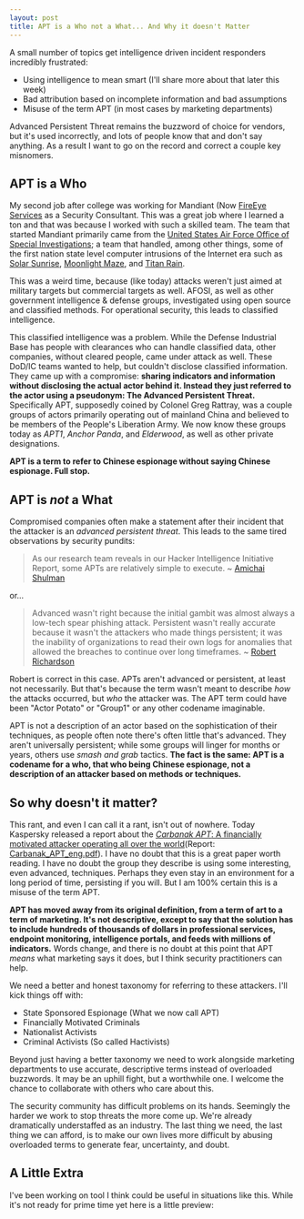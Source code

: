 ```yaml
---
layout: post
title: APT is a Who not a What... And Why it doesn't Matter
---
```


A small number of topics get intelligence driven incident responders incredibly frustrated:

- Using intelligence to mean smart (I'll share more about that later this week)
- Bad attribution based on incomplete information and bad assumptions
- Misuse of the term APT (in most cases by marketing departments)

Advanced Persistent Threat remains the buzzword of choice for vendors, but it's used incorrectly, and lots of people know that and don't say anything. As a result I want to go on the record and correct a couple key misnomers.

## APT is a Who

My second job after college was working for Mandiant (Now [FireEye Services](https://www.fireeye.com/services.html) as a Security Consultant. This was a great job where I learned a ton and that was because I worked with such a skilled team. The team that started Mandiant primarily came from the [United States Air Force Office of Special Investigations](http://www.osi.af.mil/); a team that handled, among other things, some of the first nation state level computer intrusions of the Internet era such as [Solar Sunrise](http://en.wikipedia.org/wiki/Ehud_Tenenbaum), [Moonlight Maze](http://en.wikipedia.org/wiki/Moonlight_Maze), and [Titan Rain](http://en.wikipedia.org/wiki/Titan_Rain).

This was a weird time, because (like today) attacks weren't just aimed at military targets but commercial targets as well. AFOSI, as well as other government intelligence & defense groups, investigated using open source and classified methods. For operational security, this leads to classified intelligence.

This classified intelligence was a problem. While the Defense Industrial Base has people with clearances who can handle classified data, other companies, without cleared people, came under attack as well. These DoD/IC teams wanted to help, but couldn't disclose classified information.  They came up with a compromise: __sharing indicators and information without disclosing the actual actor behind it. Instead they just referred to the actor using a pseudonym: The Advanced Persistent Threat.__ Specifically APT, supposedly coined by Colonel Greg Rattray, was a couple groups of actors primarily operating out of mainland China and believed to be members of the People's Liberation Army. We now know these groups today as _APT1_, _Anchor Panda_, and _Elderwood_, as well as other private designations.

__APT is a term to refer to Chinese espionage without saying Chinese espionage. Full stop.__

## APT is _not_ a What

Compromised companies often make a statement after their incident that the attacker is an _advanced persistent threat_. This leads to the same tired observations by security pundits:

> As our research team reveals in our Hacker Intelligence Initiative Report, some APTs are relatively simple to execute. ~ [Amichai Shulman](http://www.scmagazineuk.com/apts-not-as-advanced-as-you-might-think/article/345953/)

or...

> Advanced wasn't right because the initial gambit was almost always a low-tech spear phishing attack. Persistent wasn't really accurate because it wasn't the attackers who made things persistent; it was the inability of organizations to read their own logs for anomalies that allowed the breaches to continue over long timeframes. ~ [Robert Richardson](http://searchsecurity.techtarget.com/opinion/Advanced-persistent-threats-Has-the-industry-moved-on)

Robert is correct in this case. APTs aren't advanced or persistent, at least not necessarily. But that's because the term wasn't meant to describe _how_ the attacks occurred, but _who_ the attacker was. The APT term could have been "Actor Potato" or "Group1" or any other codename imaginable.

APT is not a description of an actor based on the sophistication of their techniques, as people often note there's often little that's advanced. They aren't universally persistent; while some groups will linger for months or years, others use _smash and grab_ tactics. __The fact is the same: APT is a codename for a who, that who being Chinese espionage, not a description of an attacker based on methods or techniques.__

## So why doesn't it matter?

This rant, and even I can call it a rant, isn't out of nowhere. Today Kaspersky released a report about the [_Carbanak APT_: A financially motivated attacker operating all over the world](http://securelist.com/blog/research/68732/the-great-bank-robbery-the-carbanak-apt/)(Report: [<i class="fa fa-file-pdf-o"></i> Carbanak_APT_eng.pdf](http://25zbkz3k00wn2tp5092n6di7b5k.wpengine.netdna-cdn.com/files/2015/02/Carbanak_APT_eng.pdf)). I have no doubt that this is a great paper worth reading. I have no doubt the group they describe is using some interesting, even advanced, techniques. Perhaps they even stay in an environment for a long period of time, persisting if you will. But I am 100% certain this is a misuse of the term APT.

__APT has moved away from its original definition, from a term of art to a term of marketing. It's not descriptive, except to say that the solution has to include hundreds of thousands of dollars in professional services, endpoint monitoring, intelligence portals, and feeds with millions of indicators.__ Words change, and there is no doubt at this point that APT _means_ what marketing says it does, but I think security practitioners can help.

We need a better and honest taxonomy for referring to these attackers. I'll kick things off with:

- State Sponsored Espionage (What we now call APT)
- Financially Motivated Criminals
- Nationalist Activists
- Criminal Activists (So called Hactivists)

Beyond just having a better taxonomy we need to work alongside marketing departments to use accurate, descriptive terms instead of overloaded buzzwords. It may be an uphill fight, but a worthwhile one. I welcome the chance to collaborate with others who care about this.

The security community has difficult problems on its hands. Seemingly the harder we work to stop threats the more come up. We're already dramatically understaffed as an industry. The last thing we need, the last thing we can afford, is to make our own lives more difficult by abusing overloaded terms to generate fear, uncertainty, and doubt.

## A Little Extra
I've been working on tool I think could be useful in situations like this. While it's not ready for prime time yet here is a little preview:

<script src="https://gist.github.com/sroberts/4a6677e66989d74a42ae.js"></script>
